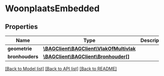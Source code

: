# WoonplaatsEmbedded

## Properties
Name | Type | Description | Notes
------------ | ------------- | ------------- | -------------
**geometrie** | [**\BAGClient\BAGClient\VlakOfMultivlak**](VlakOfMultivlak.md) |  | [optional] 
**bronhouders** | [**\BAGClient\BAGClient\Bronhouder[]**](Bronhouder.md) |  | [optional] 

[[Back to Model list]](../../README.md#documentation-for-models) [[Back to API list]](../../README.md#documentation-for-api-endpoints) [[Back to README]](../../README.md)

